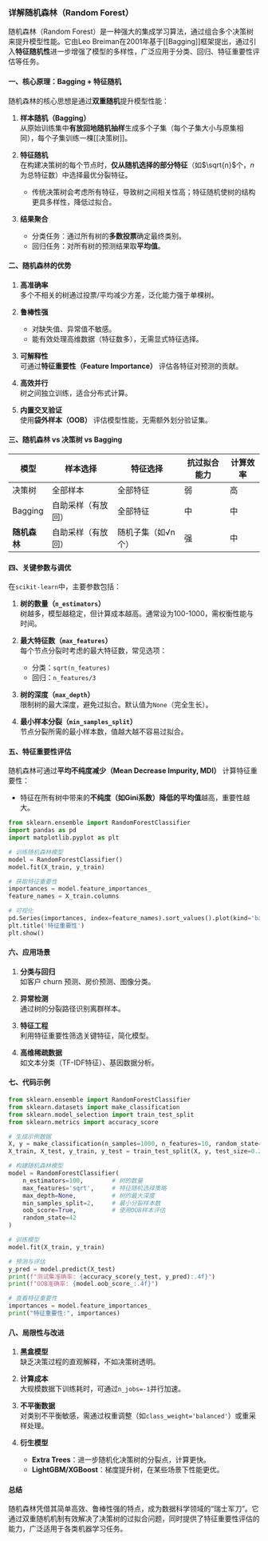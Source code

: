 ### 详解随机森林（Random Forest）

随机森林（Random Forest）是一种强大的集成学习算法，通过组合多个决策树来提升模型性能。它由Leo Breiman在2001年基于[[Bagging]]框架提出，通过引入**特征随机性**进一步增强了模型的多样性，广泛应用于分类、回归、特征重要性评估等任务。


#### **一、核心原理：Bagging + 特征随机**
随机森林的核心思想是通过**双重随机**提升模型性能：
1. **样本随机（Bagging）**  
   从原始训练集中**有放回地随机抽样**生成多个子集（每个子集大小与原集相同），每个子集训练一棵[[决策树]]。
   
2. **特征随机**  
   在构建决策树的每个节点时，**仅从随机选择的部分特征**（如$\sqrt{n}$个，$n$为总特征数）中选择最优分裂特征。  
   - 传统决策树会考虑所有特征，导致树之间相关性高；特征随机使树的结构更具多样性，降低过拟合。

3. **结果聚合**  
   - 分类任务：通过所有树的**多数投票**确定最终类别。  
   - 回归任务：对所有树的预测结果取**平均值**。


#### **二、随机森林的优势**
1. **高准确率**  
   多个不相关的树通过投票/平均减少方差，泛化能力强于单棵树。

2. **鲁棒性强**  
   - 对缺失值、异常值不敏感。  
   - 能有效处理高维数据（特征数多），无需显式特征选择。

3. **可解释性**  
   可通过**特征重要性（Feature Importance）** 评估各特征对预测的贡献。

4. **高效并行**  
   树之间独立训练，适合分布式计算。

5. **内置交叉验证**  
   使用**袋外样本（OOB）** 评估模型性能，无需额外划分验证集。


#### **三、随机森林 vs 决策树 vs Bagging**
| **模型**         | **样本选择**         | **特征选择**         | **抗过拟合能力** | **计算效率** |
|------------------|----------------------|----------------------|------------------|-------------|
| 决策树           | 全部样本             | 全部特征             | 弱               | 高          |
| Bagging          | 自助采样（有放回）   | 全部特征             | 中               | 中          |
| **随机森林**     | 自助采样（有放回）   | 随机子集（如√n个）   | 强               | 中          |


#### **四、关键参数与调优**
在`scikit-learn`中，主要参数包括：
1. **树的数量（`n_estimators`）**  
   树越多，模型越稳定，但计算成本越高。通常设为100-1000，需权衡性能与时间。

2. **最大特征数（`max_features`）**  
   每个节点分裂时考虑的最大特征数，常见选项：  
   - 分类：`sqrt(n_features)`  
   - 回归：`n_features/3`  

3. **树的深度（`max_depth`）**  
   限制树的最大深度，避免过拟合。默认值为`None`（完全生长）。

4. **最小样本分裂（`min_samples_split`）**  
   节点分裂所需的最小样本数，值越大越不容易过拟合。


#### **五、特征重要性评估**
随机森林可通过**平均不纯度减少（Mean Decrease Impurity, MDI）** 计算特征重要性：
- 特征在所有树中带来的**不纯度（如Gini系数）降低的平均值**越高，重要性越大。

```python
from sklearn.ensemble import RandomForestClassifier
import pandas as pd
import matplotlib.pyplot as plt

# 训练随机森林模型
model = RandomForestClassifier()
model.fit(X_train, y_train)

# 获取特征重要性
importances = model.feature_importances_
feature_names = X_train.columns

# 可视化
pd.Series(importances, index=feature_names).sort_values().plot(kind='barh')
plt.title('特征重要性')
plt.show()
```


#### **六、应用场景**
1. **分类与回归**  
   如客户 churn 预测、房价预测、图像分类。

2. **异常检测**  
   通过树的分裂路径识别离群样本。

3. **特征工程**  
   利用特征重要性筛选关键特征，简化模型。

4. **高维稀疏数据**  
   如文本分类（TF-IDF特征）、基因数据分析。


#### **七、代码示例**
```python
from sklearn.ensemble import RandomForestClassifier
from sklearn.datasets import make_classification
from sklearn.model_selection import train_test_split
from sklearn.metrics import accuracy_score

# 生成示例数据
X, y = make_classification(n_samples=1000, n_features=10, random_state=42)
X_train, X_test, y_train, y_test = train_test_split(X, y, test_size=0.2)

# 构建随机森林模型
model = RandomForestClassifier(
    n_estimators=100,        # 树的数量
    max_features='sqrt',     # 特征随机选择策略
    max_depth=None,          # 树的最大深度
    min_samples_split=2,     # 最小分裂样本数
    oob_score=True,          # 使用OOB样本评估
    random_state=42
)

# 训练模型
model.fit(X_train, y_train)

# 预测与评估
y_pred = model.predict(X_test)
print(f"测试集准确率: {accuracy_score(y_test, y_pred):.4f}")
print(f"OOB准确率: {model.oob_score_:.4f}")

# 查看特征重要性
importances = model.feature_importances_
print("特征重要性:", importances)
```


#### **八、局限性与改进**
1. **黑盒模型**  
   缺乏决策过程的直观解释，不如决策树透明。

2. **计算成本**  
   大规模数据下训练耗时，可通过`n_jobs=-1`并行加速。

3. **不平衡数据**  
   对类别不平衡敏感，需通过权重调整（如`class_weight='balanced'`）或重采样处理。

4. **衍生模型**  
   - **Extra Trees**：进一步随机化决策树的分裂点，计算更快。  
   - **LightGBM/XGBoost**：梯度提升树，在某些场景下性能更优。


#### **总结**
随机森林凭借其简单高效、鲁棒性强的特点，成为数据科学领域的“瑞士军刀”。它通过双重随机机制有效解决了决策树的过拟合问题，同时提供了特征重要性评估的能力，广泛适用于各类机器学习任务。